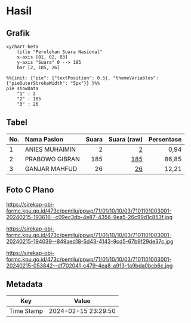 # Hasil

## Grafik

```mermaid
xychart-beta
    title "Perolehan Suara Nasional"
    x-axis [01, 02, 03]
    y-axis "Suara" 0 --> 185
    bar [2, 185, 26]
```

```mermaid
%%{init: {"pie": {"textPosition": 0.5}, "themeVariables": {"pieOuterStrokeWidth": "5px"}} }%%
pie showData
    "1" : 2
    "2" : 185
    "3" : 26
```

## Tabel

| No. | Nama Paslon    | Suara | Suara (raw) | Persentase |
|:--- |:-------------- | -----:| -----------:| ----------:|
| 1   | ANIES MUHAIMIN | 2     | [2][p-1]    | 0,94       |
| 2   | PRABOWO GIBRAN | 185   | [185][p-2]  | 86,85      |
| 3   | GANJAR MAHFUD  | 26    | [26][p-3]   | 12,21      |


[p-1]: https://github.com/gigit-pemilu/pemilu-2024/blob/main/pilpres/hitung-suara/sub/71-sulawesi-utara/sub/01-bolaang-mongondow/sub/10-dumoga-timur/sub/1003-imandi/sub/001-tps/sub/paslon-1.txt
[p-2]: https://github.com/gigit-pemilu/pemilu-2024/blob/main/pilpres/hitung-suara/sub/71-sulawesi-utara/sub/01-bolaang-mongondow/sub/10-dumoga-timur/sub/1003-imandi/sub/001-tps/sub/paslon-2.txt
[p-3]: https://github.com/gigit-pemilu/pemilu-2024/blob/main/pilpres/hitung-suara/sub/71-sulawesi-utara/sub/01-bolaang-mongondow/sub/10-dumoga-timur/sub/1003-imandi/sub/001-tps/sub/paslon-3.txt

## Foto C Plano

https://sirekap-obj-formc.kpu.go.id/473c/pemilu/ppwp/71/01/10/10/03/7101101003001-20240215-193616--c09ec3db-4e87-4356-9ea5-26c99d1c853f.jpg

https://sirekap-obj-formc.kpu.go.id/473c/pemilu/ppwp/71/01/10/10/03/7101101003001-20240215-194039--849aed18-5d43-4143-9cd5-67b9f29de37c.jpg

https://sirekap-obj-formc.kpu.go.id/473c/pemilu/ppwp/71/01/10/10/03/7101101003001-20240215-053842--df702041-c479-4ea8-a913-1a9bda0bcb6c.jpg


## Metadata

| Key        | Value               |
| ---------- | ------------------- |
| Time Stamp | 2024-02-15 23:29:50 |



